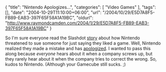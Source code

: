 {
	"title": "Nintendo Apologizes...",
	"categories": [
		"Video Games"
	],
	"tags": [],
	"date": "2004-10-29T11:10:00+06:00",
	"url": "/2004/10/29/E5D7A8F5-FB89-EAB3-397F65F58A1A19BC",
	"oldurl": "http://www.raymondcamden.com/2004/1/29/E5D7A8F5-FB89-EAB3-397F65F58A1A19BC"
}

So I'm sure everyone read the Slashdot <a href="http://yro.slashdot.org/yro/04/10/27/1932201.shtml?tid=153">story</a> about how Nintendo threatened to sue someone for just saying they liked a game. Well, Nintendo realized they made a mistake and has <a href="http://www.boingboing.net/2004/10/28/nintendo_apologizes_.html">apologized</a>. I wanted to pass this along because <i>everyone</i> hears about it when a company screws up, but they rarely hear about it when the company tries to correct the wrong. So, kudos to Nintendo. (Although your Gamecube still sucks. ;)